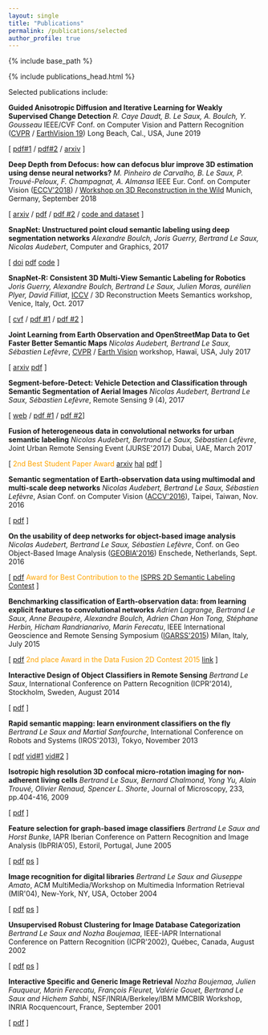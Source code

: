 ```yaml
---
layout: single
title: "Publications"
permalink: /publications/selected
author_profile: true
---
```


<!-- {% if author.googlescholar %}  You can also find my articles on <u><a href="{{author.googlescholar}}">my Google Scholar profile</a>.</u> {% endif %} -->

{% include base_path %}

{% include publications_head.html %}

<!-- Publications: either [most recent](../publications) or [selected ones](selected) -->
<!-- ##  [recent](../publications) &nbsp;&nbsp; [selected](selected) -->

Selected publications include:

**Guided Anisotropic Diffusion and Iterative Learning for Weakly Supervised Change Detection** _R. Caye Daudt, B. Le Saux, A. Boulch, Y. Gousseau_ IEEE/CVF Conf. on Computer Vision and Pattern Recognition ([CVPR](http://cvpr2019.thecvf.com/) / [EarthVision 19](https://www.grss-ieee.org/earthvision2019/)) Long Beach, Cal., USA, June 2019

\[ [pdf#1](http://openaccess.thecvf.com/content_CVPRW_2019/papers/EarthVision/Daudt_Guided_Anisotropic_Diffusion_and_Iterative_Learning_for_Weakly_Supervised_Change_CVPRW_2019_paper.pdf) /  [pdf#2](http://rcdaudt.github.io/files/2019cvpr-gad.pdf) / [arxiv](https://arxiv.org/abs/1904.08208) \]

**Deep Depth from Defocus: how can defocus blur improve 3D estimation using dense neural networks?** _M. Pinheiro de Carvalho, B. Le Saux, P. Trouvé-Peloux, F. Champagnat, A. Almansa_ IEEE Eur. Conf. on Computer Vision ([ECCV'2018](https://eccv2018.org/)) /  [Workshop on 3D Reconstruction in the Wild](http://www.sys.info.hiroshima-cu.ac.jp/3drw2018/) Munich, Germany, September 2018

\[ [arxiv](https://arxiv.org/abs/1809.01567) / [pdf](https://arxiv.org/pdf/1809.01567.pdf) / [pdf \#2](http://www.sys.info.hiroshima-cu.ac.jp/3drw2018/procs/W17-01.pdf) / [code and dataset](https://github.com/marcelampc/d3net_depth_estimation) \]

**SnapNet: Unstructured point cloud semantic labeling using deep segmentation networks** _Alexandre Boulch, Joris Guerry, Bertrand Le Saux, Nicolas Audebert_, Computer and Graphics, 2017

\[ [doi](https://doi.org/10.1016/j.cag.2017.11.010) [pdf](../files/2017-11-10-aboulch-snapnet-CAG17.pdf) [code](https://github.com/aboulch/snapnet) \]

**SnapNet-R: Consistent 3D Multi-View Semantic Labeling for Robotics** _Joris Guerry, Alexandre Boulch, Bertrand Le Saux, Julien Moras, aurélien Plyer, David Filliat_, [ICCV](http://iccv2017.thecvf.com/) / 3D Reconstruction Meets Semantics workshop, Venice, Italy, Oct. 2017

\[ [cvf](http://openaccess.thecvf.com/content_ICCV_2017_workshops/w13/html/Guerry_SnapNet-R_Consistent_3D_ICCV_2017_paper.html) / [pdf #1](http://openaccess.thecvf.com/content_ICCV_2017_workshops/papers/w13/Guerry_SnapNet-R_Consistent_3D_ICCV_2017_paper.pdf) / [pdf #2](https://delta-onera.github.io/files/2017_iccv-3DRMS.pdf) \]


**Joint Learning from Earth Observation and OpenStreetMap Data to Get Faster Better Semantic Maps** _Nicolas Audebert, Bertrand Le Saux, Sébastien Lefèvre_, [CVPR](http://cvpr2017.thecvf.com/) / [Earth Vision](https://www.grss-ieee.org/earthvision2017/) workshop, Hawaï, USA, July 2017

\[ [arxiv](https://arxiv.org/abs/1705.06057) [pdf](https://arxiv.org/pdf/1705.06057) \]


**Segment-before-Detect: Vehicle Detection and Classification through Semantic Segmentation of Aerial Images** _Nicolas Audebert, Bertrand Le Saux, Sébastien Lefèvre_, Remote Sensing 9 (4), 2017

\[ [web](http://www.mdpi.com/2072-4292/9/4/368) / [pdf #1](http://www.mdpi.com/2072-4292/9/4/368/pdf) / [pdf #2](http://blesaux.free.fr/papers/17-RemoteSensing-Segment-before-detect-AudebertLeSauxLefevre-compressed.pdf)\]


**Fusion of heterogeneous data in convolutional networks for urban semantic labeling** _Nicolas Audebert, Bertrand Le Saux, Sébastien Lefèvre_, Joint Urban Remote Sensing Event (JURSE'2017) Dubai, UAE, March 2017

\[  <span style="color:orange;">2nd Best Student Paper Award</span> [arxiv](https://arxiv.org/abs/1701.05818) [hal](https://hal.archives-ouvertes.fr/hal-01438499) [pdf](https://hal.archives-ouvertes.fr/hal-01438499/document) \]


**Semantic segmentation of Earth-observation data using multimodal and multi-scale deep networks** _Nicolas Audebert, Bertrand Le Saux, Sébastien Lefèvre_, Asian Conf. on Computer Vision ([ACCV'2016](http://www.accv2016.org/)), Taipei, Taiwan, Nov. 2016

\[ [pdf](https://hal.archives-ouvertes.fr/hal-01360166/file/accv16_final_483.pdf) \]


**On the usability of deep networks for object-based image analysis** _Nicolas Audebert, Bertrand Le Saux, Sébastien Lefèvre_, Conf. on Geo Object-Based Image Analysis ([GEOBIA'2016](https://www.geobia2016.com/)) Enschede, Netherlands, Sept. 2016

\[ [pdf](http://blesaux.free.fr/papers/audebert-usability-deep-networks-for-GEOBIA-2016.pdf)  <span style="color:orange;">Award for Best Contribution to the [ISPRS 2D Semantic Labeling Contest](http://www2.isprs.org/vaihingen-2d-semantic-labeling-contest.html)</span>   \]


**Benchmarking classification of Earth-observation data: from learning explicit features to convolutional networks** _Adrien Lagrange, Bertrand Le Saux, Anne Beaupère, Alexandre Boulch, Adrien Chan Hon Tong, Stéphane Herbin, Hicham Randrianarivo, Marin Ferecatu_, IEEE International Geoscience and Remote Sensing Symposium ([IGARSS'2015](http://www.igarss2015.org/)) Milan, Italy, July 2015

\[ [pdf](http://blesaux.free.fr/papers/blesaux-DFC2015-classif-benchmark.pdf) <span style="color:orange;">2nd place Award in the Data Fusion 2D Contest 2015 [link](http://www.grss-ieee.org/community/technical-committees/data-fusion/2015-ieee-grss-data-fusion-contest-results/)</span>  \]

**Interactive Design of Object Classifiers in Remote Sensing** _Bertrand Le Saux_, International Conference on Pattern Recognition (ICPR'2014), Stockholm, Sweden, August 2014

[ [pdf](http://blesaux.free.fr/papers/lesaux-icpr14.pdf) ]

**Rapid semantic mapping: learn environment classifiers on the fly** _Bertrand Le Saux and Martial Sanfourche_, International Conference on Robots and Systems (IROS'2013), Tokyo, November 2013

[ [pdf](http://blesaux.free.fr/papers/bls-iros2013-semantic-map.pdf) [vid#1](https://www.youtube.com/watch?v=2uqiZxVaAAw) [vid#2](https://www.youtube.com/watch?v=OTxaLcouOHE) ]

**Isotropic high resolution 3D confocal micro-rotation imaging for non-adherent living cells** _Bertrand Le Saux, Bernard Chalmond, Yong Yu, Alain Trouvé, Olivier Renaud, Spencer L. Shorte_, Journal of Microscopy, 233, pp.404-416, 2009

[ [pdf](http://blesaux.free.fr/papers/lesaux-jmi09.pdf) ]

**Feature selection for graph-based image classifiers** _Bertrand Le Saux and Horst Bunke_, IAPR Iberian Conference on Pattern Recognition and Image Analysis (IbPRIA'05), Estoril, Portugal, June 2005

[ [pdf](http://blesaux.free.fr/papers/lesaux-ibpria05.pdf) [ps](http://blesaux.free.fr/papers/lesaux-ibpria05.ps.gz) ]


**Image recognition for digital libraries** _Bertrand Le Saux and Giuseppe Amato_, ACM MultiMedia/Workshop on Multimedia Information Retrieval (MIR'04), New-York, NY, USA, October 2004

[ [pdf](http://blesaux.free.fr/papers/lesaux-acm04.pdf) [ps](http://blesaux.free.fr/papers/lesaux-acm04.ps.gz) ]

**Unsupervised Robust Clustering for Image Database Categorization** _Bertrand Le Saux and Nozha Boujemaa_, IEEE-IAPR International Conference on Pattern Recognition (ICPR'2002), Québec, Canada, August 2002

[ [pdf](http://blesaux.free.fr/papers/lesaux-icpr02.pdf) [ps](http://blesaux.free.fr/papers/lesaux-icpr02.ps.gz) ]

**Interactive Specific and Generic Image Retrieval** _Nozha Boujemaa, Julien Fauqueur, Marin Ferecatu, François Fleuret, Valérie Gouet, Bertrand Le Saux and Hichem Sahbi_, NSF/INRIA/Berkeley/IBM MMCBIR Workshop, INRIA Rocquencourt, France, September 2001

[ [pdf](http://blesaux.free.fr/papers/imedia-mmcbir01.pdf) ]


<!-- {% for post in site.publications reversed %}
  {% include archive-single.html %}
{% endfor %} -->
